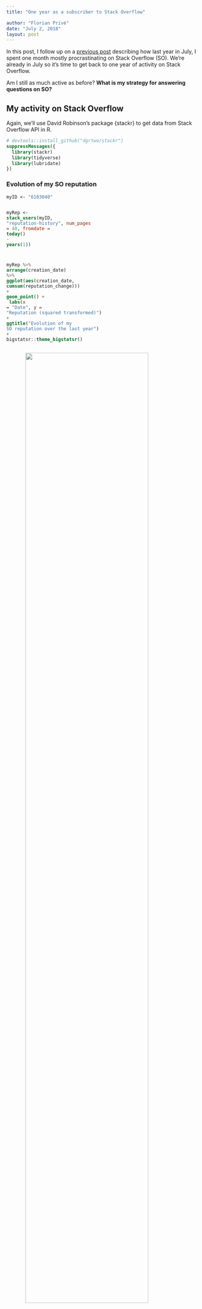 ```yaml
---
title: "One year as a subscriber to Stack Overflow"

author: "Florian Privé"
date: "July 2, 2018"
layout: post
---
```


<script src="{{ site.url }}{{ site.baseurl }}/knitr_files/post-SO-year_files/htmlwidgets-1.2/htmlwidgets.js"></script>
<script src="{{ site.url }}{{ site.baseurl }}/knitr_files/post-SO-year_files/jquery-1.12.4/jquery.min.js"></script>
<script src="{{ site.url }}{{ site.baseurl }}/knitr_files/post-SO-year_files/datatables-binding-0.4/datatables.js"></script>
<script src="{{ site.url }}{{ site.baseurl }}/knitr_files/post-SO-year_files/dt-core-1.10.16/js/jquery.dataTables.min.js"></script>
<script src="{{ site.url }}{{ site.baseurl }}/knitr_files/post-SO-year_files/crosstalk-1.0.0/js/crosstalk.min.js"></script>

<section class="main-content">
<p>In this post, I follow up on a <a href="https://privefl.github.io/blog/one-month-as-a-procrastinator-on-stack-overflow/">previous post</a> describing how last year in July, I spent one month mostly procrastinating on Stack Overflow (SO). We’re already in July so it’s time to get back to one year of activity on Stack Overflow.</p>
<p>Am I still as much active as before? <strong>What is my strategy for answering questions on SO?</strong></p>
<div id="my-activity-on-stack-overflow" class="section level2">
<h2>My activity on Stack Overflow</h2>
<p>Again, we’ll use David Robinson’s package {stackr} to get data from Stack Overflow API in R.</p>
<div class="sourceCode"><pre class="sourceCode r"><code class="sourceCode r"><span class="co"># devtools::install_github(&quot;dgrtwo/stackr&quot;)</span>
<span class="kw">suppressMessages</span>({
  <span class="kw">library</span>(stackr)
  <span class="kw">library</span>(tidyverse)
  <span class="kw">library</span>(lubridate)
})</code></pre></div>
<div id="evolution-of-my-so-reputation" class="section level3">
<h3>Evolution of my SO reputation</h3>
<div class="sourceCode"><pre class="sourceCode r"><code class="sourceCode r">myID &lt;-<span class="st"> &quot;6103040&quot;</span>

myRep &lt;-<span class="st"> </span><span class="kw">stack_users</span>(myID, <span class="st">&quot;reputation-history&quot;</span>, <span class="dt">num_pages =</span> <span class="dv">40</span>,
                     <span class="dt">fromdate =</span> <span class="kw">today</span>() <span class="op">-</span><span class="st"> </span><span class="kw">years</span>(<span class="dv">1</span>))

myRep <span class="op">%&gt;%</span>
<span class="st">  </span><span class="kw">arrange</span>(creation_date) <span class="op">%&gt;%</span>
<span class="st">  </span><span class="kw">ggplot</span>(<span class="kw">aes</span>(creation_date, <span class="kw">cumsum</span>(reputation_change))) <span class="op">+</span>
<span class="st">  </span><span class="kw">geom_point</span>() <span class="op">+</span>
<span class="st">  </span><span class="kw">labs</span>(<span class="dt">x =</span> <span class="st">&quot;Date&quot;</span>, <span class="dt">y =</span> <span class="st">&quot;Reputation (squared transformed)&quot;</span>) <span class="op">+</span>
<span class="st">  </span><span class="kw">ggtitle</span>(<span class="st">&quot;Evolution of my SO reputation over the last year&quot;</span>) <span class="op">+</span><span class="st"> </span>
<span class="st">  </span>bigstatsr<span class="op">::</span><span class="kw">theme_bigstatsr</span>()</code></pre></div>
<p><img src="{{ site.url }}{{ site.baseurl }}/knitr_files/post-SO-year_files/figure-html/unnamed-chunk-2-1.png" width="80%" style="display: block; margin: auto;" /></p>
<p>So, it seems that my activity is slowing gently (my reputation is almost proportional to the square root of time). Yet, it is still increasing steadily; so what is my strategy for answering questions on SO?</p>
</div>
<div id="analyzing-my-answers" class="section level3">
<h3>Analyzing my answers</h3>
<p>You’ll have to wait for the answer to what is my strategy for answering questions on SO. For a hint, let’s analyze my answers and tags I’m involved in.</p>
<div class="sourceCode"><pre class="sourceCode r"><code class="sourceCode r">myAnswers &lt;-<span class="st"> </span><span class="kw">stack_users</span>(myID, <span class="st">&quot;answers&quot;</span>, <span class="dt">num_pages =</span> <span class="dv">30</span>,
                         <span class="dt">fromdate =</span> <span class="kw">today</span>() <span class="op">-</span><span class="st"> </span><span class="kw">years</span>(<span class="dv">1</span>))</code></pre></div>
<p>I’ve answered 233 questions over the past year.</p>
<div class="sourceCode"><pre class="sourceCode r"><code class="sourceCode r">myAnswers <span class="op">%&gt;%</span><span class="st"> </span>
<span class="st">  </span><span class="kw">group_by</span>(score) <span class="op">%&gt;%</span>
<span class="st">  </span><span class="kw">summarise</span>(
    <span class="dt">N =</span> <span class="kw">n</span>(),
    <span class="dt">acceptance_ratio =</span> <span class="kw">mean</span>(is_accepted)
  )</code></pre></div>
<pre><code>## # A tibble: 10 x 3
##    score     N acceptance_ratio
##    &lt;int&gt; &lt;int&gt;            &lt;dbl&gt;
##  1    -1     4            0.250
##  2     0    80            0.362
##  3     1    78            0.449
##  4     2    44            0.545
##  5     3     9            0.444
##  6     4     6            0.667
##  7     5     7            0.857
##  8     6     2            1.00 
##  9     7     1            1.00 
## 10     9     2            0.500</code></pre>
<div class="sourceCode"><pre class="sourceCode r"><code class="sourceCode r"><span class="kw">mean</span>(myAnswers<span class="op">$</span>score)</code></pre></div>
<pre><code>## [1] 1.223176</code></pre>
<p>It seems that these days, it is harder to get answers that are highly upvoted.</p>
</div>
<div id="tags-im-involved-in" class="section level3">
<h3>Tags I’m involved in</h3>
<p>If we don’t count my first month of activity:</p>
<div class="sourceCode"><pre class="sourceCode r"><code class="sourceCode r"><span class="kw">stack_users</span>(myID, <span class="st">&quot;tags&quot;</span>, <span class="dt">num_pages =</span> <span class="dv">40</span>,
            <span class="dt">fromdate =</span> <span class="kw">today</span>() <span class="op">-</span><span class="st"> </span><span class="kw">months</span>(<span class="dv">11</span>)) <span class="op">%&gt;%</span>
<span class="st">  </span><span class="kw">select</span>(name, count) <span class="op">%&gt;%</span>
<span class="st">  </span>DT<span class="op">::</span><span class="kw">datatable</span>() </code></pre></div>
<div id="htmlwidget-c9370a2b45ea63fd7fd4" style="width:100%;height:auto;" class="datatables html-widget"></div>
<script type="application/json" data-for="htmlwidget-c9370a2b45ea63fd7fd4">{"x":{"filter":"none","data":[["1","2","3","4","5","6","7","8","9","10","11","12","13","14","15","16","17","18","19","20","21","22","23","24","25","26","27","28","29","30","31","32","33","34","35","36","37","38","39","40","41","42","43","44","45","46","47","48","49","50","51","52","53","54","55","56","57","58","59","60","61","62","63","64","65","66","67","68","69","70","71","72","73","74","75","76","77","78","79","80","81","82","83","84","85","86","87","88","89","90","91","92","93","94","95","96","97","98","99","100","101","102","103","104","105","106","107","108","109","110","111","112","113","114","115","116","117","118","119","120","121","122","123","124","125","126","127","128","129","130","131","132","133","134","135","136","137","138","139","140","141","142","143","144","145","146","147","148","149","150","151","152","153","154","155"],["r","performance","rcpp","parallel-processing","foreach","r-bigmemory","vectorization","for-loop","matrix","doparallel","dataframe","optimization","function","dplyr","loops","apply","c++","ggplot2","lapply","combinations","parallel-foreach","r6","random","r-package","tidyverse","tree","travis-ci","while-loop","vector","r-markdown","roxygen2","tibble","parallel.foreach","plot","data.table","bigdata","armadillo","large-data","nnet","list","nse","max","downcasting","if-statement","image","int","ls","macos","magrittr","math","mathematical-optimization","ggtree","git","glmulti","global-variables","graph-algorithm","great-circle","gsl","html","htmlwidget","mclapply","mcmc","memory","moving-average","multicore","multidimensional-array","multidplyr","multinomial","multithreading","na","names","nested","nested-loops","netcdf","nodes","non-linear-regression","linux","matrix-multiplication","arrays","attributes","awk","aggregate","algorithm","animation","ape-phylo","boolean","boolean-logic","boost-variant","arguments","eigen","embed","extract","ff","finance","floating-point","folders","forcats","genome","geosphere","dbplyr","debugging","devtools","digits","dompi","plyr","position","probability-density","processing-efficiency","purrr","python","queue","package","raster","rparallel","rstudio","sample","sampling","sapply","scoping","sed","sentiment-analysis","seq","session","set-difference","shared-memory","snow","snowfall","solver","statistical-test","statistics","stochastic","stochastic-process","string","summarization","svd","system2","tapply","templates","text-analysis","roc","permutation","pkgdown","rds","recursion","ref","reference-class","regex","reshape","rlang","windows","xts","user-interface","vignette","warnings","which"],[187,36,34,33,19,14,12,11,11,10,8,8,7,7,7,6,6,5,3,3,3,3,3,3,3,3,2,2,2,2,2,2,2,2,2,2,2,2,2,2,2,2,2,2,1,1,1,1,1,1,1,1,1,1,1,1,1,1,1,1,1,1,1,1,1,1,1,1,1,1,1,1,1,1,1,1,1,1,1,1,1,1,1,1,1,1,1,1,1,1,1,1,1,1,1,1,1,1,1,1,1,1,1,1,1,1,1,1,1,1,1,1,1,1,1,1,1,1,1,1,1,1,1,1,1,1,1,1,1,1,1,1,1,1,1,1,1,1,1,1,1,1,1,1,1,1,1,1,1,1,1,1,1,1,1]],"container":"<table class=\"display\">\n  <thead>\n    <tr>\n      <th> <\/th>\n      <th>name<\/th>\n      <th>count<\/th>\n    <\/tr>\n  <\/thead>\n<\/table>","options":{"columnDefs":[{"className":"dt-right","targets":2},{"orderable":false,"targets":0}],"order":[],"autoWidth":false,"orderClasses":false}},"evals":[],"jsHooks":[]}</script>
<p><br/></p>
<ul>
<li><p>I’m obviously answering only R questions</p></li>
<li><p>The tags I’m mostly answering questions from are “performance”, “rcpp”, “parallel-processing”, “foreach”, “r-bigmemory” and “vectorization”.</p></li>
</ul>
</div>
<div id="performance" class="section level3">
<h3>Performance</h3>
<p>As you can see, all these tags are about performance of code. I really enjoy performance problems (get the same result but much faster).</p>
<p>I can spend hours on a question about performance and am sometimes rewarded with a solution that is 2-3 order of magnitude faster (see e.g. <a href="https://privefl.github.io/blog/performance-when-algorithmics-meets-mathematics/">this other post</a>).</p>
<p>I hope I could share my knowledge about performance through a tutorial in Toulouse next year.</p>
</div>
</div>
<div id="conclusion-and-answer" class="section level2">
<h2>Conclusion and answer</h2>
<p>So, the question was “What is my strategy for answering questions on SO?”. And the answer is.. in the title: I am a subscriber.</p>
<p>I subscribe to tags on Stack Overflow. It has many benefits:</p>
<ul>
<li><p>you don’t have to <a href="https://meta.stackexchange.com/questions/9731/fastest-gun-in-the-west-problem">rush to answer</a> because questions you receive by mail are 30min-old (unanswered?) ones, so the probability that someone will answer at the same time as you is low.</p></li>
<li><p>you can focus and what you’re good at, what you’re interested in, or just what you want to learn. For example, I subscribed to the very new tag “r-future” (for the R package {future}) because I’m interested in this package, even if I don’t know how to use it yet. I had the chance to meet with its author, Henrik Bengtsson, at eRum2018 and he actually already knew me through parallel questions on SO :D.</p></li>
</ul>
<p>However, some tags (like “performance” or “foreach”) are relevant to many programming languages so that you would be flooded with irrelevant questions if subscribing directly to these tags. A simple solution to this problem is to subscribe to a feed of a combination of tags, like [<a href="https://stackoverflow.com/feeds/tag?tagnames=r+and+foreach&amp;sort=newest" class="uri">https://stackoverflow.com/feeds/tag?tagnames=r+and+foreach&amp;sort=newest</a>]. I use <a href="https://blogtrottr.com/">this website</a> to subscribe to feeds.</p>
<p>I will continue answering questions on SO, so see you there!</p>
<hr />
<p>PS: I’m not 100% sure you would get only unanswered questions with this technique.</p>
</div>
</section>
